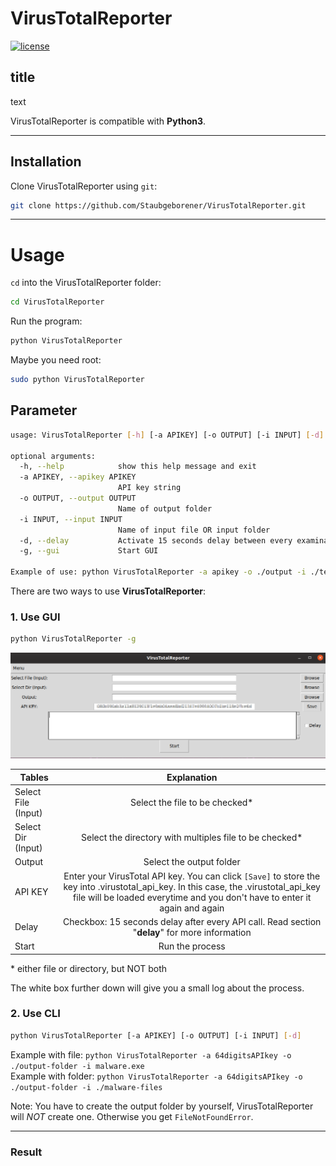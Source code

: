 # VirusTotalReporter

[![license](https://img.shields.io/github/license/mashape/apistatus.svg?maxAge=2592000)](https://github.com/Staubgeborener/VirusTotalReporter/blob/master/LICENSE)

## title

text

VirusTotalReporter is compatible with __Python3__.


------------------

## Installation

Clone VirusTotalReporter using `git`:

```sh
git clone https://github.com/Staubgeborener/VirusTotalReporter.git
```

------------------

# Usage

`cd` into the VirusTotalReporter folder:
```sh
cd VirusTotalReporter
```
Run the program:
```sh
python VirusTotalReporter
```

Maybe you need root: 
```sh
sudo python VirusTotalReporter
```

## Parameter
```sh
usage: VirusTotalReporter [-h] [-a APIKEY] [-o OUTPUT] [-i INPUT] [-d] [-g]

optional arguments:
  -h, --help            show this help message and exit
  -a APIKEY, --apikey APIKEY
                        API key string
  -o OUTPUT, --output OUTPUT
                        Name of output folder
  -i INPUT, --input INPUT
                        Name of input file OR input folder
  -d, --delay           Activate 15 seconds delay between every examination
  -g, --gui             Start GUI

Example of use: python VirusTotalReporter -a apikey -o ./output -i ./testfile.virus
```


There are two ways to use __VirusTotalReporter__:
### 1. Use GUI

```sh
python VirusTotalReporter -g
```

![VTR_GUI](https://github.com/Staubgeborener/VirusTotalReporter/blob/master/media/VTR_GUI.png)

| Tables              | Explanation                                                  |
| ------------------- |:------------------------------------------------------------:|
| Select File (Input) | Select the file to be checked*                               |
| Select Dir (Input)  | Select the directory with multiples file to be checked*      |
| Output              | Select the output folder                                     |
| API KEY             | Enter your VirusTotal API key. You can click ``[Save]`` to store the key into .virustotal_api_key. In this case, the .virustotal_api_key file will be loaded everytime and you don't have to enter it again and again       |
| Delay               | Checkbox: 15 seconds delay after every API call. Read section "__delay__" for more information |
| Start               | Run the process                                     |

\* either file or directory, but NOT both

The white box further down will give you a small log about the process.


### 2. Use CLI

```sh
python VirusTotalReporter [-a APIKEY] [-o OUTPUT] [-i INPUT] [-d]
```
Example with file: ``python VirusTotalReporter -a 64digitsAPIkey -o ./output-folder -i malware.exe`` \
Example with folder: ``python VirusTotalReporter -a 64digitsAPIkey -o ./output-folder -i ./malware-files``

Note: You have to create the output folder by yourself, VirusTotalReporter will *NOT* create one. Otherwise you get ``FileNotFoundError``.


------------------

### Result
